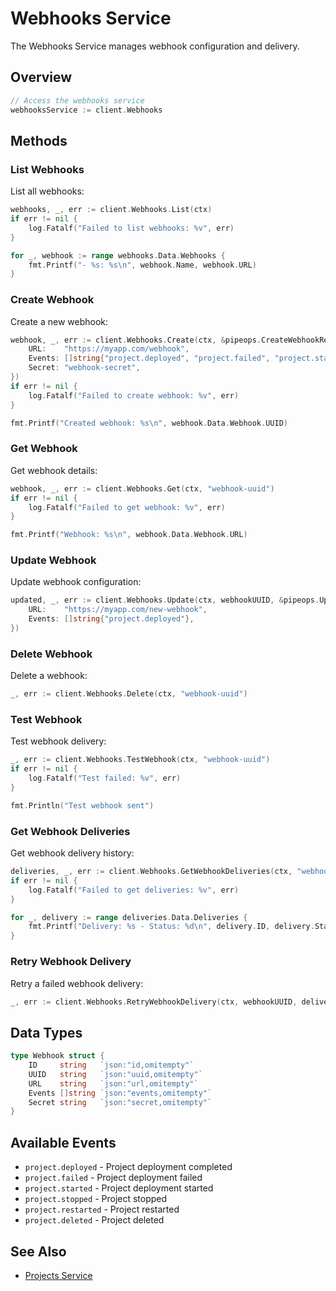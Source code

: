 # Webhooks Service

The Webhooks Service manages webhook configuration and delivery.

## Overview

```go
// Access the webhooks service
webhooksService := client.Webhooks
```

## Methods

### List Webhooks

List all webhooks:

```go
webhooks, _, err := client.Webhooks.List(ctx)
if err != nil {
    log.Fatalf("Failed to list webhooks: %v", err)
}

for _, webhook := range webhooks.Data.Webhooks {
    fmt.Printf("- %s: %s\n", webhook.Name, webhook.URL)
}
```

### Create Webhook

Create a new webhook:

```go
webhook, _, err := client.Webhooks.Create(ctx, &pipeops.CreateWebhookRequest{
    URL:    "https://myapp.com/webhook",
    Events: []string{"project.deployed", "project.failed", "project.started"},
    Secret: "webhook-secret",
})
if err != nil {
    log.Fatalf("Failed to create webhook: %v", err)
}

fmt.Printf("Created webhook: %s\n", webhook.Data.Webhook.UUID)
```

### Get Webhook

Get webhook details:

```go
webhook, _, err := client.Webhooks.Get(ctx, "webhook-uuid")
if err != nil {
    log.Fatalf("Failed to get webhook: %v", err)
}

fmt.Printf("Webhook: %s\n", webhook.Data.Webhook.URL)
```

### Update Webhook

Update webhook configuration:

```go
updated, _, err := client.Webhooks.Update(ctx, webhookUUID, &pipeops.UpdateWebhookRequest{
    URL:    "https://myapp.com/new-webhook",
    Events: []string{"project.deployed"},
})
```

### Delete Webhook

Delete a webhook:

```go
_, err := client.Webhooks.Delete(ctx, "webhook-uuid")
```

### Test Webhook

Test webhook delivery:

```go
_, err := client.Webhooks.TestWebhook(ctx, "webhook-uuid")
if err != nil {
    log.Fatalf("Test failed: %v", err)
}

fmt.Println("Test webhook sent")
```

### Get Webhook Deliveries

Get webhook delivery history:

```go
deliveries, _, err := client.Webhooks.GetWebhookDeliveries(ctx, "webhook-uuid")
if err != nil {
    log.Fatalf("Failed to get deliveries: %v", err)
}

for _, delivery := range deliveries.Data.Deliveries {
    fmt.Printf("Delivery: %s - Status: %d\n", delivery.ID, delivery.StatusCode)
}
```

### Retry Webhook Delivery

Retry a failed webhook delivery:

```go
_, err := client.Webhooks.RetryWebhookDelivery(ctx, webhookUUID, deliveryID)
```

## Data Types

```go
type Webhook struct {
    ID     string   `json:"id,omitempty"`
    UUID   string   `json:"uuid,omitempty"`
    URL    string   `json:"url,omitempty"`
    Events []string `json:"events,omitempty"`
    Secret string   `json:"secret,omitempty"`
}
```

## Available Events

- `project.deployed` - Project deployment completed
- `project.failed` - Project deployment failed
- `project.started` - Project deployment started
- `project.stopped` - Project stopped
- `project.restarted` - Project restarted
- `project.deleted` - Project deleted

## See Also

- [Projects Service](projects.md)
